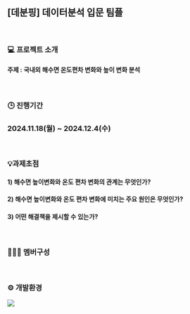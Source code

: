 ## [데분핑] 데이터분석 입문 팀플

<br>

### 💻 프로젝트 소개
#### 주제 : 국내외 해수면 온도편차 변화와 높이 변화 분석

<br>

### 🕒 진행기간
### 2024.11.18(월) ~ 2024.12.4(수)

<br>

### 💡과제초점
#### 1) 해수면 높이변화와 온도 편차 변화의 관계는 무엇인가?
#### 2) 해수면 높이변화와 온도 편차 변화에 미치는 주요 원인은 무엇인가?
#### 3) 어떤 해결책을 제시할 수 있는가?

<br>

### 👩🏻‍💻 멤버구성


<br>

### ⚙️ 개발환경
<div align="left">
<img src="https://img.shields.io/badge/python-3776AB?style=for-the-badge&logo=python&logoColor=white">


</div>
<br>


